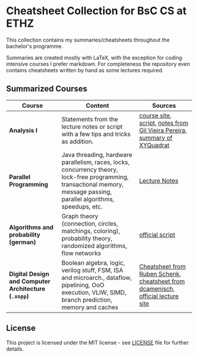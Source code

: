 # Cheatsheet Collection for BsC CS at ETHZ
This collection contains my summaries/cheatsheets throughout the bachelor's programme.

Summaries are created mostly with LaTeX, with the exception for coding intensive courses I prefer markdown. For completeness the repository even contains cheatsheets written by hand as some lectures required.

## Summarized Courses

| **Course** | Content | Sources |
|---|---|---|
| **Analysis I** | Statements from the lecture notes or script with a few tips and tricks as addition. | [course site](https://metaphor.ethz.ch/x/2022/fs/401-0212-16L/), [script](https://metaphor.ethz.ch/x/2022/fs/401-0212-16L/sc/SkriptAnalysis1FS21.pdf), [notes from Gil Vieira Pereira](https://n.ethz.ch/~givieira/), [summary of XYQuadrat](https://github.com/XYQuadrat/eth-cheatsheets) |
| **Parallel Programming** | Java threading, hardware parallelism, races, locks, concurrency theory, lock-free programming, transactional memory, message passing, parallel algorithms, speedups, etc. | [Lecture Notes](https://spcl.inf.ethz.ch/Teaching/2022-pp/) |
| **Algorithms and probability (german)** | Graph theory (connection, circles, matchings, coloring), probability theory, randomized algorithms, flow networks | [official script](https://cadmo.ethz.ch/education/lectures/FS20/AW/restricted/Skript/AW-Skript17022020.pdf) |
| **Digital Design and Computer Architecture (`.xopp`)** | Boolean algebra, logic, verilog stuff, FSM, ISA and microarch., dataflow, pipelining, OoO execution, VLIW, SIMD, branch prediction, memory and caches | [Cheatsheet from Ruben Schenk](https://rwgs.ch/Summaries/Ba1Se2/DigiTech_Exam_Cheatsheet_FS20_resize.pdf), [cheatsheet from dcamenisch](https://exams.vis.ethz.ch/api/document/file/osblo7ul1h8r9qdg.pdf), [official lecture site](https://safari.ethz.ch/digitaltechnik/spring2022/doku.php?id=schedule) |

## License
This project is licensed under the MIT license - see [LICENSE](LICENSE) file for further details.